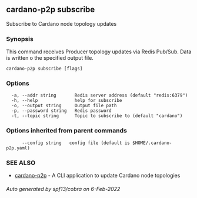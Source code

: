 ## cardano-p2p subscribe

Subscribe to Cardano node topology updates

### Synopsis

This command receives Producer topology updates via Redis Pub/Sub. Data is written o the specified output file.

```
cardano-p2p subscribe [flags]
```

### Options

```
  -a, --addr string       Redis server address (default "redis:6379")
  -h, --help              help for subscribe
  -o, --output string     Output file path
  -p, --password string   Redis password
  -t, --topic string      Topic to subscribe to (default "cardano")
```

### Options inherited from parent commands

```
      --config string   config file (default is $HOME/.cardano-p2p.yaml)
```

### SEE ALSO

* [cardano-p2p](cardano-p2p.md)	 - A CLI application to update Cardano node topologies

###### Auto generated by spf13/cobra on 6-Feb-2022
